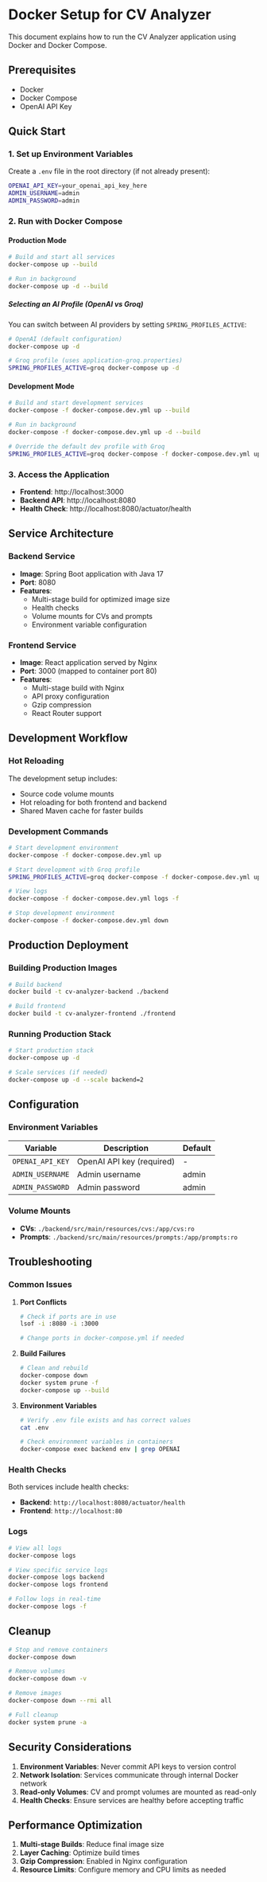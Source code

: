 # Docker Setup for CV Analyzer

This document explains how to run the CV Analyzer application using Docker and Docker Compose.

## Prerequisites

- Docker
- Docker Compose
- OpenAI API Key

## Quick Start

### 1. Set up Environment Variables

Create a `.env` file in the root directory (if not already present):

```bash
OPENAI_API_KEY=your_openai_api_key_here
ADMIN_USERNAME=admin
ADMIN_PASSWORD=admin
```

### 2. Run with Docker Compose

#### Production Mode
```bash
# Build and start all services
docker-compose up --build

# Run in background
docker-compose up -d --build
```

##### Selecting an AI Profile (OpenAI vs Groq)
You can switch between AI providers by setting `SPRING_PROFILES_ACTIVE`:

```bash
# OpenAI (default configuration)
docker-compose up -d

# Groq profile (uses application-groq.properties)
SPRING_PROFILES_ACTIVE=groq docker-compose up -d
```

#### Development Mode
```bash
# Build and start development services
docker-compose -f docker-compose.dev.yml up --build

# Run in background
docker-compose -f docker-compose.dev.yml up -d --build

# Override the default dev profile with Groq
SPRING_PROFILES_ACTIVE=groq docker-compose -f docker-compose.dev.yml up --build
```

### 3. Access the Application

- **Frontend**: http://localhost:3000
- **Backend API**: http://localhost:8080
- **Health Check**: http://localhost:8080/actuator/health

## Service Architecture

### Backend Service
- **Image**: Spring Boot application with Java 17
- **Port**: 8080
- **Features**:
  - Multi-stage build for optimized image size
  - Health checks
  - Volume mounts for CVs and prompts
  - Environment variable configuration

### Frontend Service
- **Image**: React application served by Nginx
- **Port**: 3000 (mapped to container port 80)
- **Features**:
  - Multi-stage build with Nginx
  - API proxy configuration
  - Gzip compression
  - React Router support

## Development Workflow

### Hot Reloading
The development setup includes:
- Source code volume mounts
- Hot reloading for both frontend and backend
- Shared Maven cache for faster builds

### Development Commands
```bash
# Start development environment
docker-compose -f docker-compose.dev.yml up

# Start development with Groq profile
SPRING_PROFILES_ACTIVE=groq docker-compose -f docker-compose.dev.yml up --build

# View logs
docker-compose -f docker-compose.dev.yml logs -f

# Stop development environment
docker-compose -f docker-compose.dev.yml down
```

## Production Deployment

### Building Production Images
```bash
# Build backend
docker build -t cv-analyzer-backend ./backend

# Build frontend
docker build -t cv-analyzer-frontend ./frontend
```

### Running Production Stack
```bash
# Start production stack
docker-compose up -d

# Scale services (if needed)
docker-compose up -d --scale backend=2
```

## Configuration

### Environment Variables

| Variable | Description | Default |
|----------|-------------|---------|
| `OPENAI_API_KEY` | OpenAI API key (required) | - |
| `ADMIN_USERNAME` | Admin username | admin |
| `ADMIN_PASSWORD` | Admin password | admin |

### Volume Mounts

- **CVs**: `./backend/src/main/resources/cvs:/app/cvs:ro`
- **Prompts**: `./backend/src/main/resources/prompts:/app/prompts:ro`

## Troubleshooting

### Common Issues

1. **Port Conflicts**
   ```bash
   # Check if ports are in use
   lsof -i :8080 -i :3000
   
   # Change ports in docker-compose.yml if needed
   ```

2. **Build Failures**
   ```bash
   # Clean and rebuild
   docker-compose down
   docker system prune -f
   docker-compose up --build
   ```

3. **Environment Variables**
   ```bash
   # Verify .env file exists and has correct values
   cat .env
   
   # Check environment variables in containers
   docker-compose exec backend env | grep OPENAI
   ```

### Health Checks

Both services include health checks:
- **Backend**: `http://localhost:8080/actuator/health`
- **Frontend**: `http://localhost:80`

### Logs

```bash
# View all logs
docker-compose logs

# View specific service logs
docker-compose logs backend
docker-compose logs frontend

# Follow logs in real-time
docker-compose logs -f
```

## Cleanup

```bash
# Stop and remove containers
docker-compose down

# Remove volumes
docker-compose down -v

# Remove images
docker-compose down --rmi all

# Full cleanup
docker system prune -a
```

## Security Considerations

1. **Environment Variables**: Never commit API keys to version control
2. **Network Isolation**: Services communicate through internal Docker network
3. **Read-only Volumes**: CV and prompt volumes are mounted as read-only
4. **Health Checks**: Ensure services are healthy before accepting traffic

## Performance Optimization

1. **Multi-stage Builds**: Reduce final image size
2. **Layer Caching**: Optimize build times
3. **Gzip Compression**: Enabled in Nginx configuration
4. **Resource Limits**: Configure memory and CPU limits as needed


